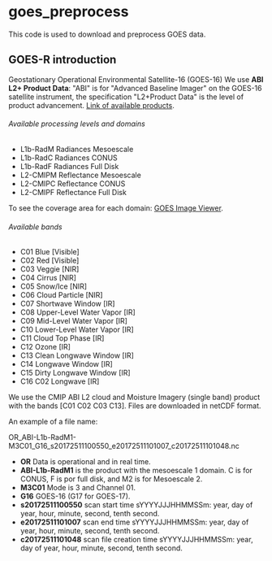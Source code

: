 # goes_preprocess

This code is used to download and preprocess GOES data.

## GOES-R introduction
Geostationary Operational Environmental Satellite-16 (GOES-16)
We use **ABI L2+ Product Data**: "ABI" is for "Advanced Baseline Imager" on the GOES-16 satellite instrument, the specification "L2+Product Data" is the level of product advancement. [Link of available products](https://www.ncdc.noaa.gov/data-access/satellite-data/goes-r-series-satellites/glossary).

###### Available processing levels and domains

- L1b-RadM Radiances Mesoescale
- L1b-RadC Radiances CONUS
- L1b-RadF Radiances Full Disk
- L2-CMIPM Reflectance Mesoescale
- L2-CMIPC Reflectance CONUS
- L2-CMIPF Reflectance Full Disk

To see the coverage area for each domain: [GOES Image Viewer](https://www.star.nesdis.noaa.gov/GOES/index.php).

###### Available bands

- C01 Blue [Visible]
- C02 Red [Visible]
- C03 Veggie [NIR]
- C04 Cirrus [NIR]
- C05 Snow/Ice [NIR]
- C06 Cloud Particle [NIR]
- C07 Shortwave Window [IR]
- C08 Upper-Level Water Vapor [IR]
- C09 Mid-Level Water Vapor [IR]
- C10 Lower-Level Water Vapor [IR]
- C11 Cloud Top Phase [IR]
- C12 Ozone [IR]
- C13 Clean Longwave Window [IR]
- C14 Longwave Window [IR]
- C15 Dirty Longwave Window [IR]
- C16 C02 Longwave [IR]

We use the CMIP ABI L2 cloud and Moisture Imagery (single band) product with the bands [C01 C02 C03 C13]. Files are downloaded in netCDF format.

An example of a file name:

OR_ABI-L1b-RadM1-M3C01_G16_s20172511100550_e20172511101007_c20172511101048.nc

- **OR** Data is operational and in real time.
- **ABI-L1b-RadM1** is the product with the mesoescale 1 domain. C is for CONUS, F is por full disk, and M2 is for Mesoescale 2.
- **M3C01** Mode is 3 and Channel 01.
- **G16** GOES-16 (G17 for GOES-17).
- **s20172511100550** scan start time sYYYYJJJHHMMSSm: year, day of year, hour, minute, second, tenth second.
- **e20172511101007** scan end time sYYYYJJJHHMMSSm: year, day of year, hour, minute, second, tenth second.
- **c20172511101048** scan file creation time sYYYYJJJHHMMSSm: year, day of year, hour, minute, second, tenth second.
